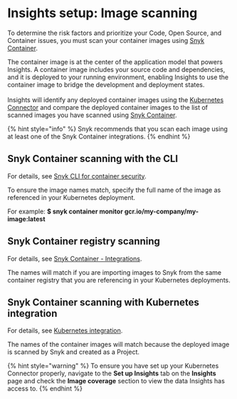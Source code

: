 # Insights setup: Image scanning

To determine the risk factors and prioritize your Code, Open Source, and Container issues, you must scan your container images using [Snyk Container](../../../scan-applications/snyk-container/).&#x20;

The container image is at the center of the application model that powers Insights. A container image includes your source code and dependencies, and it is deployed to your running environment, enabling Insights to use the container image to bridge the development and deployment states.\
\
Insights will identify any deployed container images using the [Kubernetes Connector](insights-setup-kubernetes-connector.md) and compare the deployed container images to the list of scanned images you have scanned using [Snyk Container](../../../scan-applications/snyk-container/).&#x20;

{% hint style="info" %}
Snyk recommends that you scan each image using at least one of the Snyk Container integrations.
{% endhint %}

## Snyk Container scanning with the CLI

For details, see [Snyk CLI for container security](../../../scan-applications/snyk-container/snyk-cli-for-container-security/).

To ensure the image names match, specify the full name of the image as referenced in your Kubernetes deployment.&#x20;

For example: **$ snyk container monitor gcr.io/my-company/my-image:latest**

## Snyk Container registry scanning

For details, see [Snyk Container - Integrations](../../../scan-containers/snyk-container-integrations/).

The names will match if you are importing images to Snyk from the same container registry that you are referencing in your Kubernetes deployments.

## Snyk Container scanning with Kubernetes integration

For details, see [Kubernetes integration](../../../scan-applications/snyk-container/kubernetes-integration/).

The names of the container images will match because the deployed image is scanned by Snyk and created as a Project.

{% hint style="warning" %}
To ensure you have set up your Kubernetes Connector properly, navigate to the **Set up Insights** tab on the **Insights** page and check the **Image coverage** section to view the data Insights has access to.
{% endhint %}
